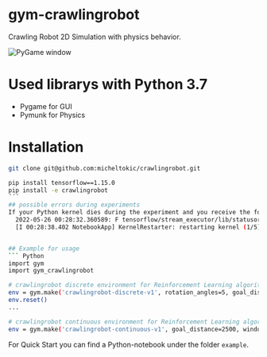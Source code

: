# gym-crawlingrobot

Crawling Robot 2D Simulation with physics behavior.

![PyGame window](crawling-robot.gif)

# Used librarys with Python 3.7

- Pygame for GUI
- Pymunk for Physics


# Installation
``` bash
git clone git@github.com:micheltokic/crawlingrobot.git

pip install tensorflow==1.15.0
pip install -e crawlingrobot
´´´
## possible errors during experiments
If your Python kernel dies during the experiment and you receive the following error just update your NVIDIA driver to the latest version: 
  2022-05-26 00:28:32.360589: F tensorflow/stream_executor/lib/statusor.cc:34] Attempting to fetch value instead of handling error Internal: failed to get device attribute 13 for device 0: CUDA_ERROR_UNKNOWN: unknown error
  [I 00:28:38.402 NotebookApp] KernelRestarter: restarting kernel (1/5), keep random ports


## Example for usage
``` Python
import gym
import gym_crawlingrobot

# crawlingrobot discrete environment for Reinforcement Learning algorithm e.g. Q-Learning
env = gym.make('crawlingrobot-discrete-v1', rotation_angles=5, goal_distance=2500, window_size=(1500, 800))
env.reset()
...

# crawlingrobot continuous environment for Reinforcement Learning algorithm e.g. PPO2
env = gym.make('crawlingrobot-continuous-v1', goal_distance=2500, window_size=(1500, 800), render_intermediate_steps=False)


```

For Quick Start you can find a Python-notebook under the folder `example`.

